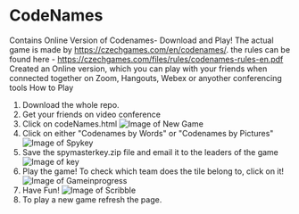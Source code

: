 # CodeNames
Contains Online Version of Codenames- Download and Play!
The actual game is made by https://czechgames.com/en/codenames/. the rules can be found here - https://czechgames.com/files/rules/codenames-rules-en.pdf
Created an Online version, which you can play with your friends when connected together on Zoom, Hangouts, Webex or anyother conferencing tools
How to Play
1) Download the whole repo.
2) Get your friends on video conference 
3) Click on codeNames.html
![Image of New Game](https://github.com/timonpumba/-CodeNames/steps/NewGameLoaded.PNG)
4) Click on either "Codenames by Words" or "Codenames by Pictures"
![Image of Spykey](https://github.com/timonpumba/-CodeNames/steps/Spymasterkey.PNG)
5) Save the spymasterkey.zip file and email it to the leaders of the game
![Image of key](https://github.com/timonpumba/-CodeNames/steps/ActualKey.PNG)
6) Play the game! To check which team does the tile belong to, click on it!
![Image of Gameinprogress](https://github.com/timonpumba/-CodeNames/steps/GameInProgress.PNG)
7) Have Fun! 
![Image of Scribble](https://github.com/timonpumba/-CodeNames/steps/PlayWithFriends.PNG)
8) To play a new game refresh the page.
